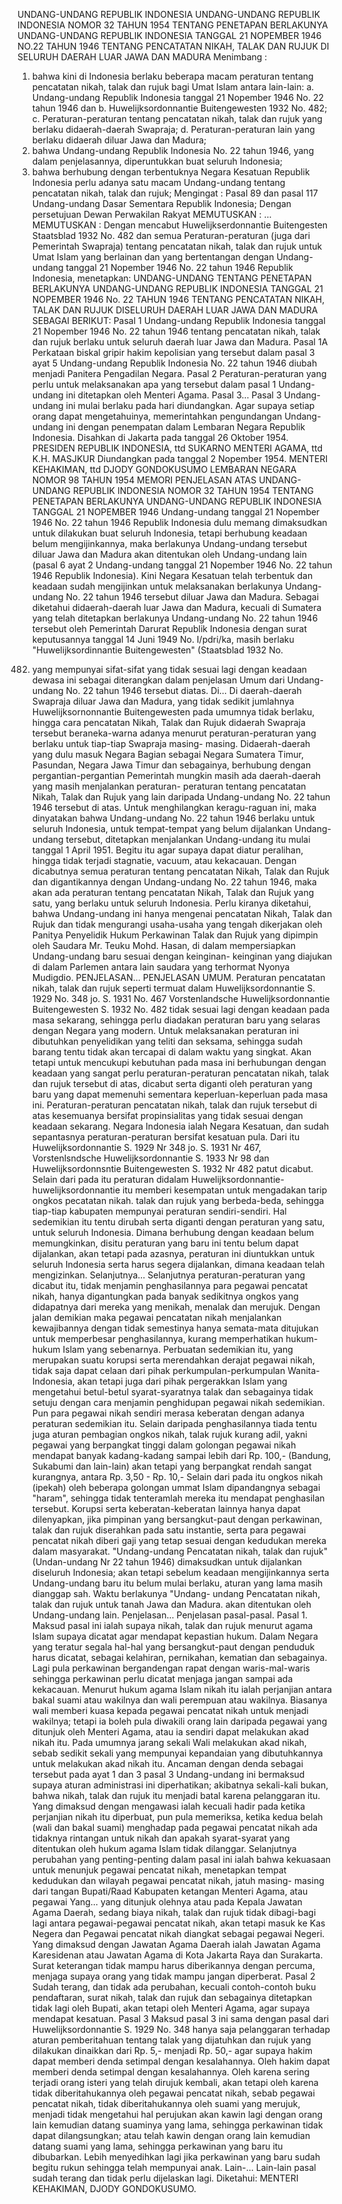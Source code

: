  UNDANG-UNDANG REPUBLIK INDONESIA UNDANG-UNDANG REPUBLIK INDONESIA NOMOR 32 TAHUN 1954 TENTANG PENETAPAN BERLAKUNYA UNDANG-UNDANG REPUBLIK INDONESIA TANGGAL 21 NOPEMBER 1946 NO.22 TAHUN 1946 TENTANG PENCATATAN NIKAH, TALAK DAN RUJUK DI SELURUH DAERAH LUAR JAWA DAN MADURA
Menimbang :

1. bahwa kini di Indonesia berlaku beberapa macam peraturan tentang pencatatan nikah, talak dan rujuk bagi Umat Islam antara lain-lain:
a. Undang-undang Republik Indonesia tanggal 21 Nopember 1946 No. 22 tahun 1946 dan b. Huwelijksordonnantie Buitengewesten 1932 No. 482;
c. Peraturan-peraturan tentang pencatatan nikah, talak dan rujuk yang berlaku didaerah-daerah Swapraja;
d. Peraturan-peraturan lain yang berlaku didaerah diluar Jawa dan Madura;
2. bahwa Undang-undang Republik Indonesia No. 22 tahun 1946, yang dalam penjelasannya, diperuntukkan buat seluruh Indonesia;
3. bahwa berhubung dengan terbentuknya Negara Kesatuan Republik Indonesia perlu adanya satu macam Undang-undang tentang pencatatan nikah, talak dan rujuk;
Mengingat :
 Pasal 89 dan pasal 117 Undang-undang Dasar Sementara Republik Indonesia; Dengan persetujuan Dewan Perwakilan Rakyat
MEMUTUSKAN :
 …
MEMUTUSKAN :
 Dengan mencabut Huwelijkserdonnantie Buitengesten Staatsblad 1932 No. 482 dan semua Peraturan-peraturan (juga dari Pemerintah Swapraja) tentang pencatatan nikah, talak dan rujuk untuk Umat Islam yang berlainan dan yang bertentangan dengan Undang-undang tanggal 21 Nopember 1946 No. 22 tahun 1946 Republik Indonesia, menetapkan: UNDANG-UNDANG TENTANG PENETAPAN BERLAKUNYA UNDANG-UNDANG REPUBLIK INDONESIA TANGGAL 21 NOPEMBER 1946 No. 22 TAHUN 1946 TENTANG PENCATATAN NIKAH, TALAK DAN RUJUK DISELURUH DAERAH LUAR JAWA DAN MADURA SEBAGAI BERIKUT:
Pasal 1
Undang-undang Republik Indonesia tanggal 21 Nopember 1946 No. 22 tahun 1946 tentang pencatatan nikah, talak dan rujuk berlaku untuk seluruh daerah luar Jawa dan Madura.
Pasal 1A
Perkataan biskal gripir hakim kepolisian yang tersebut dalam pasal 3 ayat 5 Undang-undang Republik Indonesia No. 22 tahun 1946 diubah menjadi Panitera Pengadilan Negara.
Pasal 2
Peraturan-peraturan yang perlu untuk melaksanakan apa yang tersebut dalam pasal 1 Undang-undang ini ditetapkan oleh Menteri Agama. Pasal 3…
Pasal 3
Undang-undang ini mulai berlaku pada hari diundangkan. Agar supaya setiap orang dapat mengetahuinya, memerintahkan pengundangan Undang-undang ini dengan penempatan dalam Lembaran Negara Republik Indonesia. Disahkan di Jakarta pada tanggal 26 Oktober 1954. PRESIDEN REPUBLIK INDONESIA, ttd SUKARNO MENTERI AGAMA, ttd K.H. MASJKUR Diundangkan pada tanggal 2 Nopember 1954. MENTERI KEHAKIMAN, ttd DJODY GONDOKUSUMO LEMBARAN NEGARA NOMOR 98 TAHUN 1954 MEMORI PENJELASAN ATAS UNDANG-UNDANG REPUBLIK INDONESIA NOMOR 32 TAHUN 1954 TENTANG PENETAPAN BERLAKUNYA UNDANG-UNDANG REPUBLIK INDONESIA TANGGAL 21 NOPEMBER 1946 Undang-undang tanggal 21 Nopember 1946 No. 22 tahun 1946 Republik Indonesia dulu memang dimaksudkan untuk dilakukan buat seluruh Indonesia, tetapi berhubung keadaan belum mengijinkannya, maka berlakunya Undang-undang tersebut diluar Jawa dan Madura akan ditentukan oleh Undang-undang lain (pasal 6 ayat 2 Undang-undang tanggal 21 Nopember 1946 No. 22 tahun 1946 Republik Indonesia). Kini Negara Kesatuan telah terbentuk dan keadaan sudah mengijinkan untuk melaksanakan berlakunya Undang-undang No. 22 tahun 1946 tersebut diluar Jawa dan Madura. Sebagai diketahui didaerah-daerah luar Jawa dan Madura, kecuali di Sumatera yang telah ditetapkan berlakunya Undang-undang No. 22 tahun 1946 tersebut oleh Pemerintah Darurat Republik Indonesia dengan surat keputusannya tanggal 14 Juni 1949 No. I/pdri/ka, masih berlaku "Huwelijksordinnantie Buitengewesten" (Staatsblad 1932 No.
482) yang mempunyai sifat-sifat yang tidak sesuai lagi dengan keadaan dewasa ini sebagai diterangkan dalam penjelasan Umum dari Undang-undang No. 22 tahun 1946 tersebut diatas. Di… Di daerah-daerah Swapraja diluar Jawa dan Madura, yang tidak sedikit jumlahnya Huwelijksornonnantie Buitengewesten pada umumnya tidak berlaku, hingga cara pencatatan Nikah, Talak dan Rujuk didaerah Swapraja tersebut beraneka-warna adanya menurut peraturan-peraturan yang berlaku untuk tiap-tiap Swapraja masing- masing. Didaerah-daerah yang dulu masuk Negara Bagian sebagai Negara Sumatera Timur, Pasundan, Negara Jawa Timur dan sebagainya, berhubung dengan pergantian-pergantian Pemerintah mungkin masih ada daerah-daerah yang masih menjalankan peraturan- peraturan tentang pencatatan Nikah, Talak dan Rujuk yang lain daripada Undang-undang No. 22 tahun 1946 tersebut di atas. Untuk menghilangkan keragu-raguan ini, maka dinyatakan bahwa Undang-undang No. 22 tahun 1946 berlaku untuk seluruh Indonesia, untuk tempat-tempat yang belum dijalankan Undang-undang tersebut, ditetapkan menjalankan Undang-undang itu mulai tanggal 1 April 1951. Begitu itu agar supaya dapat diatur peralihan, hingga tidak terjadi stagnatie, vacuum, atau kekacauan. Dengan dicabutnya semua peraturan tentang pencatatan Nikah, Talak dan Rujuk dan digantikannya dengan Undang-undang No. 22 tahun 1946, maka akan ada peraturan tentang pencatatan Nikah, Talak dan Rujuk yang satu, yang berlaku untuk seluruh Indonesia. Perlu kiranya diketahui, bahwa Undang-undang ini hanya mengenai pencatatan Nikah, Talak dan Rujuk dan tidak mengurangi usaha-usaha yang tengah dikerjakan oleh Panitya Penyelidik Hukum Perkawinan Talak dan Rujuk yang dipimpin oleh Saudara Mr. Teuku Mohd. Hasan, di dalam mempersiapkan Undang-undang baru sesuai dengan keinginan- keinginan yang diajukan di dalam Parlemen antara lain saudara yang terhormat Nyonya Mudigdio. PENJELASAN… PENJELASAN UMUM. Peraturan pencatatan nikah, talak dan rujuk seperti termuat dalam Huwelijksordonnantie S. 1929 No. 348 jo. S. 1931 No. 467 Vorstenlandsche Huwelijksordonnantie Buitengewesten S. 1932 No. 482 tidak sesuai lagi dengan keadaan pada masa sekarang, sehingga perlu diadakan peraturan baru yang selaras dengan Negara yang modern. Untuk melaksanakan peraturan ini dibutuhkan penyelidikan yang teliti dan seksama, sehingga sudah barang tentu tidak akan tercapai di dalam waktu yang singkat. Akan tetapi untuk mencukupi kebutuhan pada masa ini berhubungan dengan keadaan yang sangat perlu peraturan-peraturan pencatatan nikah, talak dan rujuk tersebut di atas, dicabut serta diganti oleh peraturan yang baru yang dapat memenuhi sementara keperluan-keperluan pada masa ini. Peraturan-peraturan pencatatan nikah, talak dan rujuk tersebut di atas kesemuanya bersifat propinsialitas yang tidak sesuai dengan keadaan sekarang. Negara Indonesia ialah Negara Kesatuan, dan sudah sepantasnya peraturan-peraturan bersifat kesatuan pula. Dari itu Huwelijksordonnantie S. 1929 Nr 348 jo. S. 1931 Nr 467, Vorstenlsndsche Huwelijksordonnantie S. 1933 Nr 98 dan Huwelijksordonnsntie Buitengewesten S. 1932 Nr 482 patut dicabut. Selain dari pada itu peraturan didalam Huwelijksordonnantie- huwelijksordonnantie itu memberi kesempatan untuk mengadakan tarip ongkos pecatatan nikah. talak dan rujuk yang berbeda-beda, sehingga tiap-tiap kabupaten mempunyai peraturan sendiri-sendiri. Hal sedemikian itu tentu dirubah serta diganti dengan peraturan yang satu, untuk seluruh Indonesia. Dimana berhubung dengan keadaan belum memungkinkan, disitu peraturan yang baru ini tentu belum dapat dijalankan, akan tetapi pada azasnya, peraturan ini diuntukkan untuk seluruh Indonesia serta harus segera dijalankan, dimana keadaan telah mengizinkan. Selanjutnya… Selanjutnya peraturan-peraturan yang dicabut itu, tidak menjamin penghasilannya para pegawai pencatat nikah, hanya digantungkan pada banyak sedikitnya ongkos yang didapatnya dari mereka yang menikah, menalak dan merujuk. Dengan jalan demikian maka pegawai pencatatan nikah menjalankan kewajibannya dengan tidak semestinya hanya semata-mata ditujukan untuk memperbesar penghasilannya, kurang memperhatikan hukum-hukum Islam yang sebenarnya. Perbuatan sedemikian itu, yang merupakan suatu korupsi serta merendahkan derajat pegawai nikah, tidak saja dapat celaan dari pihak perkumpulan-perkumpulan Wanita-Indonesia, akan tetapi juga dari pihak pergerakkan Islam yang mengetahui betul-betul syarat-syaratnya talak dan sebagainya tidak setuju dengan cara menjamin penghidupan pegawai nikah sedemikian. Pun para pegawai nikah sendiri merasa keberatan dengan adanya peraturan sedemikian itu. Selain daripada penghasilannya tiada tentu juga aturan pembagian ongkos nikah, talak rujuk kurang adil, yakni pegawai yang berpangkat tinggi dalam golongan pegawai nikah mendapat banyak kadang-kadang sampai lebih dari Rp. 100,- (Bandung, Sukabumi dan lain-lain) akan tetapi yang berpangkat rendah sangat kurangnya, antara Rp. 3,50 - Rp. 10,- Selain dari pada itu ongkos nikah (ipekah) oleh beberapa golongan ummat Islam dipandangnya sebagai "haram", sehingga tidak tenteramlah mereka itu mendapat penghasilan tersebut. Korupsi serta keberatan-keberatan lainnya hanya dapat dilenyapkan, jika pimpinan yang bersangkut-paut dengan perkawinan, talak dan rujuk diserahkan pada satu instantie, serta para pegawai pencatat nikah diberi gaji yang tetap sesuai dengan kedudukan mereka dalam masyarakat. "Undang-undang Pencatatan nikah, talak dan rujuk" (Undan-undang Nr 22 tahun 1946) dimaksudkan untuk dijalankan diseluruh Indonesia; akan tetapi sebelum keadaan mengijinkannya serta Undang-undang baru itu belum mulai berlaku, aturan yang lama masih dianggap sah. Waktu berlakunya "Undang- undang Pencatatan nikah, talak dan rujuk untuk tanah Jawa dan Madura. akan ditentukan oleh Undang-undang lain. Penjelasan… Penjelasan pasal-pasal. Pasal 1. Maksud pasal ini ialah supaya nikah, talak dan rujuk menurut agama Islam supaya dicatat agar mendapat kepastian hukum. Dalam Negara yang teratur segala hal-hal yang bersangkut-paut dengan penduduk harus dicatat, sebagai kelahiran, pernikahan, kematian dan sebagainya. Lagi pula perkawinan bergandengan rapat dengan waris-mal-waris sehingga perkawinan perlu dicatat menjaga jangan sampai ada kekacauan. Menurut hukum agama Islam nikah itu ialah perjanjian antara bakal suami atau wakilnya dan wali perempuan atau wakilnya. Biasanya wali memberi kuasa kepada pegawai pencatat nikah untuk menjadi wakilnya; tetapi ia boleh pula diwakili orang lain daripada pegawai yang ditunjuk oleh Menteri Agama, atau ia sendiri dapat melakukan akad nikah itu. Pada umumnya jarang sekali Wali melakukan akad nikah, sebab sedikit sekali yang mempunyai kepandaian yang dibutuhkannya untuk melakukan akad nikah itu. Ancaman dengan denda sebagai tersebut pada ayat 1 dan 3 pasal 3 Undang-undang ini bermaksud supaya aturan administrasi ini diperhatikan; akibatnya sekali-kali bukan, bahwa nikah, talak dan rujuk itu menjadi batal karena pelanggaran itu. Yang dimaksud dengan mengawasi ialah kecuali hadir pada ketika perjanjian nikah itu diperbuat, pun pula memeriksa, ketika kedua belah (wali dan bakal suami) menghadap pada pegawai pencatat nikah ada tidaknya rintangan untuk nikah dan apakah syarat-syarat yang ditentukan oleh hukum agama Islam tidak dilanggar. Selanjutnya perubahan yang penting-penting dalam pasal ini ialah bahwa kekuasaan untuk menunjuk pegawai pencatat nikah, menetapkan tempat kedudukan dan wilayah pegawai pencatat nikah, jatuh masing- masing dari tangan Bupati/Raad Kabupaten ketangan Menteri Agama, atau pegawai Yang… yang ditunjuk olehnya atau pada Kepala Jawatan Agama Daerah, sedang biaya nikah, talak dan rujuk tidak dibagi-bagi lagi antara pegawai-pegawai pencatat nikah, akan tetapi masuk ke Kas Negera dan Pegawai pencatat nikah diangkat sebagai pegawai Negeri. Yang dimaksud dengan Jawatan Agama Daerah ialah Jawatan Agama Karesidenan atau Jawatan Agama di Kota Jakarta Raya dan Surakarta. Surat keterangan tidak mampu harus diberikannya dengan percuma, menjaga supaya orang yang tidak mampu jangan diperberat.
Pasal 2
Sudah terang, dan tidak ada perubahan, kecuali contoh-contoh buku pendaftaran, surat nikah, talak dan rujuk dan sebagainya ditetapkan tidak lagi oleh Bupati, akan tetapi oleh Menteri Agama, agar supaya mendapat kesatuan.
Pasal 3
Maksud pasal 3 ini sama dengan pasal dari Huwelijksordonnantie S. 1929 No. 348 hanya saja pelanggaran terhadap aturan pemberitahuan tentang talak yang dijatuhkan dan rujuk yang dilakukan dinaikkan dari Rp. 5,- menjadi Rp. 50,- agar supaya hakim dapat memberi denda setimpal dengan kesalahannya. Oleh hakim dapat memberi denda setimpal dengan kesalahannya. Oleh karena sering terjadi orang isteri yang telah dirujuk kembali, akan tetapi oleh karena tidak diberitahukannya oleh pegawai pencatat nikah, sebab pegawai pencatat nikah, tidak diberitahukannya oleh suami yang merujuk, menjadi tidak mengetahui hal perujukan akan kawin lagi dengan orang lain kemudian datang suaminya yang lama, sehingga perkawinan tidak dapat dilangsungkan; atau telah kawin dengan orang lain kemudian datang suami yang lama, sehingga perkawinan yang baru itu dibubarkan. Lebih menyedihkan lagi jika perkawinan yang baru sudah begitu rukun sehingga telah mempunyai anak. Lain-… Lain-lain pasal sudah terang dan tidak perlu dijelaskan lagi. Diketahui: MENTERI KEHAKIMAN, DJODY GONDOKUSUMO.